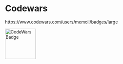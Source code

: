 # Codewars
https://www.codewars.com/users/memoli/badges/large

<img src="https://www.codewars.com/users/memoli/badges/large" alt="CodeWars Badge" width="100" height="100">
